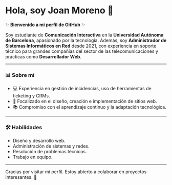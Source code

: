 # Hola, soy Joan Moreno 👋

✨ **Bienvenido a mi perfil de GitHub** ✨

Soy estudiante de **Comunicación Interactiva** en la **Universidad Autónoma de Barcelona**, apasionado por la tecnología. Además, soy **Administrador de Sistemas Informáticos en Red** desde 2021, con experiencia en soporte técnico para grandes compañías del sector de las telecomunicaciones y prácticas como **Desarrollador Web**.

---

### 📊 **Sobre mí**

- 💻 Experiencia en gestión de incidencias, uso de herramientas de ticketing y CRMs.
- 🚀 Focalizado en el diseño, creación e implementación de sitios web.
- 📚 Compromiso con el aprendizaje continuo y la adaptación tecnológica.

---

### 🛠️ **Habilidades**

- Diseño y desarrollo web.
- Administración de sistemas y redes.
- Resolución de problemas técnicos.
- Trabajo en equipo.

---

Gracias por visitar mi perfil. Estoy abierto a colaborar en proyectos interesantes. 🌟
